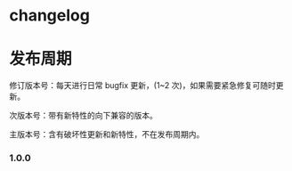 # changelog

# 发布周期

修订版本号：每天进行日常 bugfix 更新，(1~2 次)，如果需要紧急修复可随时更新。

次版本号：带有新特性的向下兼容的版本。

主版本号：含有破坏性更新和新特性，不在发布周期内。

### 1.0.0
